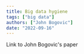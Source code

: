```yaml
---
title: Big data hygiene
tags: ["big data"]
authors: ["John Bogovic"]
date: "2022-09-16"
---
```


Link to John Bogovic's paper
